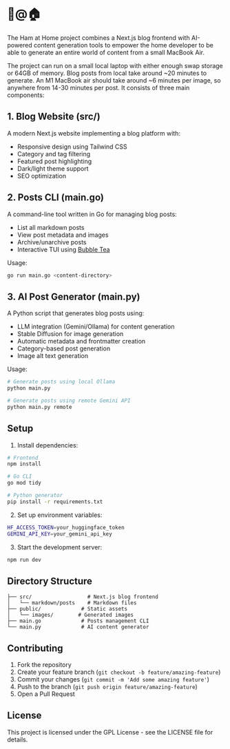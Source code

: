 # 🐷@🏠

The Ham at Home project combines a Next.js blog frontend with AI-powered content generation tools to empower the home developer to be able to generate an entire world of content from a small MacBook Air. 

The project can run on a small local laptop with either enough swap storage or 64GB of memory. Blog posts from local take around ~20 minutes to generate. An M1 MacBook air should take around ~6 minutes per image, so anywhere from 14-30 minutes per post. It consists of three main components:

## 1. Blog Website (src/)
A modern Next.js website implementing a blog platform with:
- Responsive design using Tailwind CSS
- Category and tag filtering
- Featured post highlighting
- Dark/light theme support
- SEO optimization

## 2. Posts CLI (main.go)
A command-line tool written in Go for managing blog posts:
- List all markdown posts
- View post metadata and images
- Archive/unarchive posts
- Interactive TUI using [Bubble Tea](https://github.com/charmbracelet/bubbletea)

Usage:
```bash
go run main.go <content-directory>
```

## 3. AI Post Generator (main.py)
A Python script that generates blog posts using:
- LLM integration (Gemini/Ollama) for content generation
- Stable Diffusion for image generation
- Automatic metadata and frontmatter creation
- Category-based post generation
- Image alt text generation

Usage:
```bash
# Generate posts using local Ollama
python main.py

# Generate posts using remote Gemini API
python main.py remote
```

## Setup

1. Install dependencies:
```bash
# Frontend
npm install

# Go CLI
go mod tidy

# Python generator
pip install -r requirements.txt
```

2. Set up environment variables:
```bash
HF_ACCESS_TOKEN=your_huggingface_token
GEMINI_API_KEY=your_gemini_api_key
```

3. Start the development server:
```bash
npm run dev
```

## Directory Structure

```
├── src/                  # Next.js blog frontend
│   └── markdown/posts    # Markdown files
├── public/             # Static assets
│   └── images/        # Generated images
├── main.go             # Posts management CLI
└── main.py             # AI content generator
```

## Contributing

1. Fork the repository
2. Create your feature branch (`git checkout -b feature/amazing-feature`)
3. Commit your changes (`git commit -m 'Add some amazing feature'`)
4. Push to the branch (`git push origin feature/amazing-feature`)
5. Open a Pull Request

## License

This project is licensed under the GPL License - see the LICENSE file for details.
